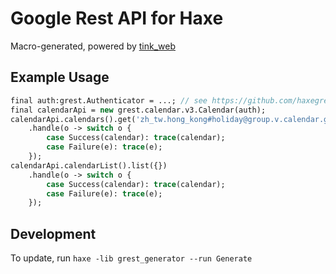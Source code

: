 # Google Rest API for Haxe

Macro-generated, powered by [tink_web](https://github.com/haxetink/tink_web)

## Example Usage

```haxe
final auth:grest.Authenticator = ...; // see https://github.com/haxegrest/grest_core/tree/master/src/grest/auth
final calendarApi = new grest.calendar.v3.Calendar(auth);
calendarApi.calendars().get('zh_tw.hong_kong#holiday@group.v.calendar.google.com')
	.handle(o -> switch o {
		case Success(calendar): trace(calendar);
		case Failure(e): trace(e);
	});
calendarApi.calendarList().list({})
	.handle(o -> switch o {
		case Success(calendar): trace(calendar);
		case Failure(e): trace(e);
	});
```

## Development

To update, run `haxe -lib grest_generator --run Generate`